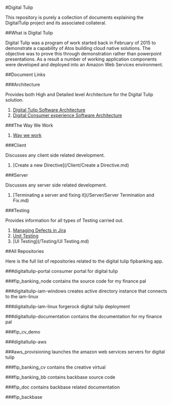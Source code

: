 



#Digital Tulip

This repository is purely a collection of documents explaining the DigitalTulip project and its associated collateral. 

##What is Digital Tulip

Digital Tulip was a program of work started back in February of 2015 to demonstrate a capability of Atos building cloud native solutions. The objective was to prove this through demonstration rather than powerpoint presentations. As a result a number of working application components were developed and deployed into an Amazon Web Services environment.




##Document Links

###Architecture

Provides both High and Detailed level Architecture for the Digital Tulip solution.

1. [Digital Tulip Software Architecture](/Architecture/digitaltulipsoftwarearchitecture.md)
2. [Digital Consumer experience Software Architecture](/Architecture/dcxsoftwarearchitecture.md)

###The Way We Work
1. [Way we work](/WayWeWork/WayWeWork.md)


###Client

Discusses any client side related development. 

1. [Create a new Directive](/Client/Create a Directive.md)

###Server

Discusses any server side related development. 

1. [Terminating a server and fixing it](/Server/Server Termination and Fix.md)

###Testing

Provides information for all types of Testing carried out.

1. [Managing Defects in Jira](/Testing/Defects_in_Jira.md)
2. [Unit Testing](/Testing/JUnit_Testing.md)
3. [UI Testing](/Testing/UI Testing.md)


##All Repositories

Here is the full list of repositories related to the digital tulip fipbanking app.

###digitaltulip-portal
consumer portal for digital tulip

###fip_banking_node
contains the source code for my finance pal

###digitaltulip-iam-windows
creates active directory instance that connects to the iam-linux

###digitaltulip-iam-linux
forgerock digital tulip deployment

###digitaltulip-documentation
contains the documentation for my finance pal

###fip_cv_demo

###digitaltulip-aws

###aws_provisioning
launches the amazon web services servers for digital tulip

###fip_banking_cv
contains the creative virtual 

###fip_banking_bb
contains backbase source code

###fip_doc
contains backbase related documentation

###fip_backbase
